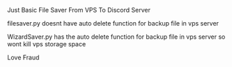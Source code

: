 Just Basic File Saver From VPS To Discord Server 


filesaver.py    doesnt have auto delete function for backup file in vps server 

WizardSaver.py has the auto delete function for backup file in vps server so wont kill vps storage space 

Love Fraud
